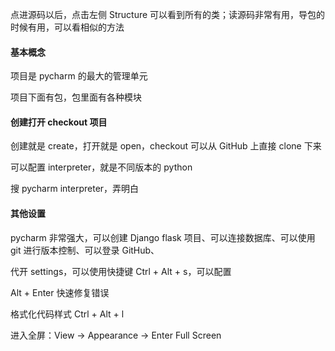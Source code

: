 
点进源码以后，点击左侧 Structure 可以看到所有的类；读源码非常有用，导包的时候有用，可以看相似的方法       



#### 基本概念

项目是 pycharm 的最大的管理单元  

项目下面有包，包里面有各种模块  


#### 创建打开 checkout 项目

创建就是 create，打开就是 open，checkout 可以从 GitHub 上直接 clone 下来  

可以配置 interpreter，就是不同版本的 python  

搜 pycharm interpreter，弄明白  

#### 其他设置

pycharm 非常强大，可以创建 Django flask 项目、可以连接数据库、可以使用 git 进行版本控制、可以登录 GitHub、  

代开 settings，可以使用快捷键 Ctrl + Alt + s，可以配置  

Alt + Enter 快速修复错误  

格式化代码样式  Ctrl + Alt + l  



进入全屏：View -> Appearance -> Enter Full Screen    
